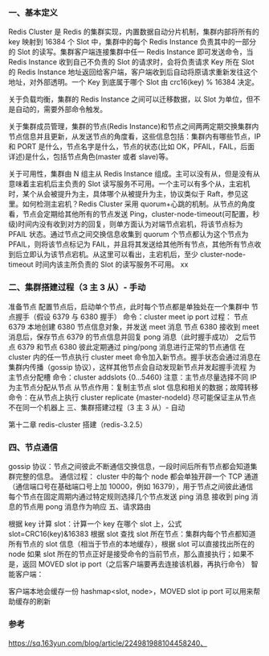 ### 一、基本定义

Redis Cluster 是 Redis 的集群实现，内置数据自动分片机制，集群内部将所有的 key 映射到 16384 个 Slot 中，集群中的每个 Redis Instance 负责其中的一部分的 Slot 的读写。集群客户端连接集群中任一 Redis Instance 即可发送命令，当 Redis Instance 收到自己不负责的 Slot 的请求时，会将负责请求 Key 所在 Slot 的 Redis Instance 地址返回给客户端，客户端收到后自动将原请求重新发往这个地址，对外部透明。一个 Key 到底属于哪个 Slot 由 crc16(key) % 16384 决定。

关于负载均衡，集群的 Redis Instance 之间可以迁移数据，以 Slot 为单位，但不是自动的，需要外部命令触发。

关于集群成员管理，集群的节点(Redis Instance)和节点之间两两定期交换集群内节点信息并且更新，从发送节点的角度看，这些信息包括：集群内有哪些节点，IP 和 PORT 是什么，节点名字是什么，节点的状态(比如 OK，PFAIL，FAIL，后面详述)是什么，包括节点角色(master 或者 slave)等。

关于可用性，集群由 N 组主从 Redis Instance 组成。主可以没有从，但是没有从 意味着主宕机后主负责的 Slot 读写服务不可用。一个主可以有多个从，主宕机时，某个从会被提升为主，具体哪个从被提升为主，协议类似于 Raft，参见这里。如何检测主宕机？Redis Cluster 采用 quorum+心跳的机制。从节点的角度看，节点会定期给其他所有的节点发送 Ping，cluster-node-timeout(可配置，秒级)时间内没有收到对方的回复，则单方面认为对端节点宕机，将该节点标为 PFAIL 状态。通过节点之间交换信息收集到 quorum 个节点都认为这个节点为 PFAIL，则将该节点标记为 FAIL，并且将其发送给其他所有节点，其他所有节点收到后立即认为该节点宕机。从这里可以看出，主宕机后，至少 cluster-node-timeout 时间内该主所负责的 Slot 的读写服务不可用。
xx

### 二、集群搭建过程（3 主 3 从）- 手动

准备节点
配置节点后，启动单个节点，此时每个节点都是单独处在一个集群中
节点握手（假设 6379 与 6380 握手）
命令：cluster meet ip port
过程：
节点 6379 本地创建 6380 节点信息对象，并发送 meet 消息
节点 6380 接收到 meet 消息后，保存节点 6379 的节点信息并回复 pong 消息（此时握手成功）
之后节点 6379 和节点 6380 彼此定期通过 ping/pong 消息进行正常的节点通信
在 cluster 内的任一节点执行 cluster meet 命令加入新节点。握手状态会通过消息在集群内传播（gossip 协议），这样其他节点会自动发现新节点并发起握手流程
为主节点分配槽
命令：cluster addslots {0...5460}
注意：主节点尽量选择不同 IP
为主节点分配从节点
从节点作用：复制主节点 slot 信息和相关的数据；故障转移
命令：在从节点上执行 cluster replicate {master-nodeId}
尽可能保证主从节点不在同一个机器上
三、集群搭建过程（3 主 3 从）- 自动

第十二章 redis-cluster 搭建（redis-3.2.5）

### 四、节点通信

gossip 协议：节点之间彼此不断通信交换信息，一段时间后所有节点都会知道集群完整的信息。
通信过程：
cluster 中的每个 node 都会单独开辟一个 TCP 通道（通信端口号在基础端口号上加 10000，例如 16379），用于节点之间彼此通信
每个节点在固定周期内通过特定规则选择几个节点发送 ping 消息
接收到 ping 消息的节点用 pong 消息作为响应
五、请求路由

根据 key 计算 slot：计算一个 key 在哪个 slot 上，公式 slot=CRC16(key)&16383
根据 slot 查找 slot 所在节点：集群内每个节点都知道所有节点的 slot 信息（相当于节点的本地缓存），根据 slot 可以直接找出所在的 node
如果 slot 所在的节点正好是接受命令的当前节点，那么直接执行；如果不是，返回 MOVED slot ip port（之后客户端要再去连接该机器，再执行命令）
智能客户端：

客户端本地会缓存一份 hashmap<slot, node>，MOVED slot ip port 可以用来帮助缓存的刷新

### 参考

https://sq.163yun.com/blog/article/224981988104458240、
